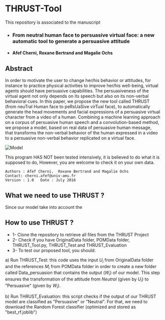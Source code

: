 # THRUST-Tool

This repository is associated to the manuscript 

* ### From neutral human face to persuasive virtual face: a new automatic tool to generate a persuasive attitude
* #### Afef Cherni, Roxane Bertrand and Magalie Ochs


## Abstract
In order to motivate the user to change her/his behavior or attitudes, for instance to practice physical activities to improve her/his well-being, virtual agents should have persuasive capabilities.
The persuasiveness of the virtual agent not only depends on its speech but also on its non-verbal behavioral cues. In this paper, we propose the new tool called THRUST (from neuTral Human face to peRsUaSive virTual face), to automatically generate the head movements and facial expressions of a persuasive virtual character from a video of a human. Combining a machine learning approach on a corpus of persuasive human speech and a convolution-based
method, we propose a model, based on real data of persuasive human message, that transforms the non-verbal behavior of the human expressed in a video to a persuasive non-verbal behavior replicated on a virtual face. 


![Model](https://user-images.githubusercontent.com/24696985/181495525-b33a34fd-f8cc-492f-9c3f-a804bda51ed1.PNG)



This program HAS NOT been tested intensively, it is believed to do what it is supposed to do, However, you are welcome to check it on your own data.


    Authors : Afef Cherni,  Roxane Bertrand and Magalie Ochs 
    Contact: cherni.afef@univ-amu.fr
    Version : 1.0   Date : July 2016

## What we need to use THRUST ?
Since our model take into account the 

## How to use THRUST ?
* 1- Clone the repository to retrieve all files from the THRUST Project
* 2- Check if you have OriginalData folder, POMData folder, THRUST_Tool.py, THRUST_Test and THRUST_Evaluation
* 3- To test our proposed tool, you should:

a) Run THRUST_Test: this code uses the input $U_i$ from OriginalData folder and the references $M_i$ from POMData folder in order to create a new folder called Data_persuasion that contains the output ($W_i$) of our model. This step ensures the transformation of the attitude from $Neutral$ (given by $U_i$) to "Persuasive" (given by $W_i$).

b) Run THRUST_Evaluation: this script checks if the output of our THRUST model are classified as "Persuasive" or "Neutral". For that, we need to download the Random Forest classifier (optimized and stored as "best_rf.joblib") 
